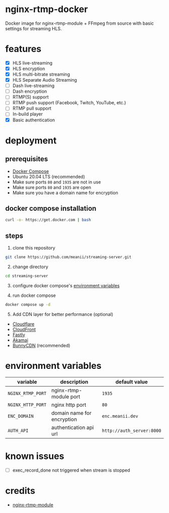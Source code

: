 # nginx-rtmp-docker
Docker image for nginx-rtmp-module + FFmpeg from source with basic settings for streaming HLS.

# features
- [x] HLS live-streaming
- [x] HLS encryption 
- [x] HLS multi-bitrate streaming
- [x] HLS Separate Audio Streaming
- [ ] Dash live-streaming
- [ ] Dash encryption
- [ ] RTMP(S) support
- [ ] RTMP push support (Facebook, Twitch, YouTube, etc.)
- [ ] RTMP pull support
- [ ] In-build player
- [x] Basic authentication

# deployment
## prerequisites
- [Docker Compose](https://docs.docker.com/compose/install/)
- Ubuntu 20.04 LTS (recommended)
- Make sure ports `80` and `1935` are not in use
- Make sure ports `80` and `1935` are open
- Make sure you have a domain name for encryption

## docker compose installation
```bash
curl -o- https://get.docker.com | bash
```
## steps 
1. clone this repository
```bash
git clone https://github.com/meanii/streaming-server.git
```
2. change directory
```bash
cd streaming-server
```

3. configure docker compose's [environment variables](#environment-variables)


4. run docker compose
```bash
docker compose up -d
```

5. Add CDN layer for better performance (optional)
- [Cloudflare](https://www.cloudflare.com/)
- [CloudFront](https://aws.amazon.com/cloudfront/)
- [Fastly](https://www.fastly.com/)
- [Akamai](https://www.akamai.com/)
- [BunnyCDN](https://bunnycdn.com/) (recommended)

# environment variables
| variable | description | default value |
| --- | --- | --- |
| `NGINX_RTMP_PORT` | nginx-rtmp-module port | `1935` |
| `NGINX_HTTP_PORT` | nginx http port | `80` |
| `ENC_DOMAIN` | domain name for encryption | `enc.meanii.dev` |
| `AUTH_API` | authentication api url | `http://auth_server:8000` |


# known issues
- [ ] exec_record_done not triggered when stream is stopped

# credits
- [nginx-rtmp-module](https://github.com/arut/nginx-rtmp-module)
